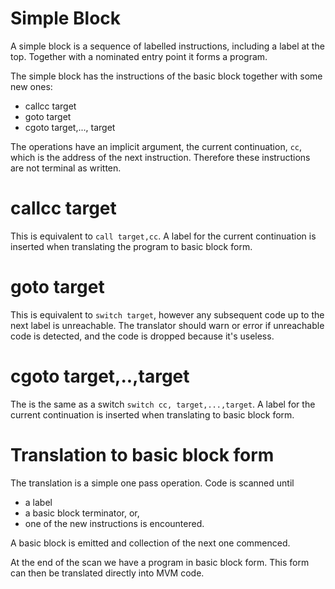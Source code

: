 # Simple Block

A simple block is a sequence of labelled instructions,
including a label at the top. Together with a nominated
entry point it forms a program.

The simple block has the instructions of the basic block
together with some new ones:

- callcc target
- goto target
- cgoto target,..., target

The operations have an implicit argument, the current continuation, `cc`,
which is the address of the next instruction. Therefore these instructions
are not terminal as written.


# callcc target

This is equivalent to `call target,cc`. A label for the current
continuation is inserted when translating the program to
basic block form.

# goto target

This is equivalent to `switch target`, however any subsequent code
up to the next label is unreachable. The translator should warn or error
if unreachable code is detected, and the code is dropped because it's useless.

# cgoto target,..,target

The is the same as a switch `switch cc, target,...,target`. A label for
the current continuation is inserted when translating to basic block form.

# Translation to basic block form

The translation is a simple one pass operation.
Code is scanned until 
- a label
- a basic block terminator, or,
- one of the new instructions 
is encountered.

A basic block is emitted and collection of the next one commenced.

At the end of the scan we have a program in basic block form.
This form can then be translated directly into MVM code.

